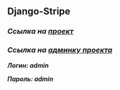 ## Django-Stripe

### **_Ссылка на [проект](http://http://45.12.238.205/ "Гиперссылка к проекту.")_**

### **_Ссылка на [админку проекта](http://http://45.12.238.205/admin/ "Гиперссылка к проекту.")_**

**_Логин: admin_**

**_Пароль: admin_**